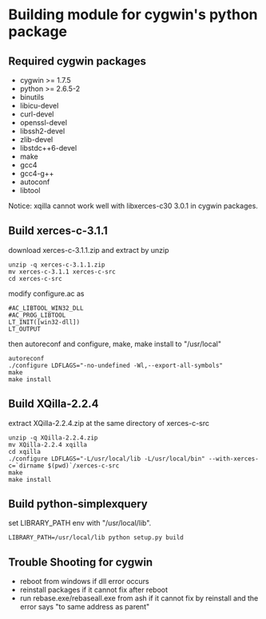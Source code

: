 # Building module for cygwin's python package



## Required cygwin packages

- cygwin >= 1.7.5
- python >= 2.6.5-2
- binutils
- libicu-devel
- curl-devel
- openssl-devel
- libssh2-devel
- zlib-devel
- libstdc++6-devel
- make
- gcc4
- gcc4-g++
- autoconf
- libtool

Notice: xqilla cannot work well with libxerces-c30 3.0.1 in cygwin packages.

## Build xerces-c-3.1.1

download xerces-c-3.1.1.zip and extract by unzip

    unzip -q xerces-c-3.1.1.zip 
    mv xerces-c-3.1.1 xerces-c-src
    cd xerces-c-src

modify configure.ac as

    #AC_LIBTOOL_WIN32_DLL
    #AC_PROG_LIBTOOL
    LT_INIT([win32-dll])
    LT_OUTPUT

then autoreconf and configure, make, make install to "/usr/local"

    autoreconf
    ./configure LDFLAGS="-no-undefined -Wl,--export-all-symbols"
    make
    make install

## Build XQilla-2.2.4

extract XQilla-2.2.4.zip at the same directory of xerces-c-src

    unzip -q XQilla-2.2.4.zip
    mv XQilla-2.2.4 xqilla
    cd xqilla
    ./configure LDFLAGS="-L/usr/local/lib -L/usr/local/bin" --with-xerces-c=`dirname $(pwd)`/xerces-c-src
    make
    make install

## Build python-simplexquery

set LIBRARY_PATH env with "/usr/local/lib".

    LIBRARY_PATH=/usr/local/lib python setup.py build

## Trouble Shooting for cygwin

- reboot from windows if dll error occurs
- reinstall packages if it cannot fix after reboot
- run rebase.exe/rebaseall.exe from ash if it cannot fix by reinstall and the error says "to same address as parent"
